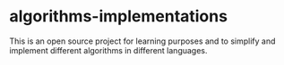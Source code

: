 # algorithms-implementations
This is an open source project for learning purposes and to simplify and implement different algorithms in different languages.
